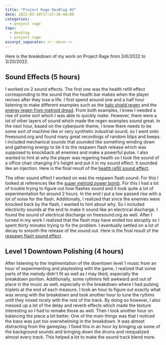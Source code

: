 ```yaml
---
title: "Project Rage DevBlog #2"
date: 2022-03-20T17:57:30-04:00
categories:
  - project rage
tags:
  - devblog
  - project rage
excerpt_separator: <!--more-->
---
```


Here is the breakdown of my work on Project Rage from 3/6/2022 to 3/20/2022.

## Sound Effects (5 hours)

I worked on 2 sound effects. The first one was the health refill effect corresponding to the sound that the health bar makes when the player revives after they lose a life. I first spend around one and a half hour listening to make different examples such as the [halo shield regen](https://www.youtube.com/watch?v=mTt2Rjpzpfc) and the [energy regen from metroid dread](https://youtu.be/7_YC7IW1zCU?t=2033). From both examples, I knew I needed a rise of some sort which I was able to quickly make. However, there were a lot of other layers of sound which made the regen examples sound great. In the next hour, based on the cyberpunk theme, I knew there needs to be some sort of machine like or very synthetic industrial sound, so I went onto freesound.org and found many great recordings of random blips and beeps. I included mechanical sounds that sounded like something winding down and gathering energy to tie it to the respawn flash release which was supposed to knockback all enemies and make a powerful pulse. I also wanted to hint at why the player was regening health so I took the sound of a office chair changing it's height and put it in my sound effect. It sounded like an injection. Here is the final result of the [health refill sound effect](https://studio.eecs.umich.edu/jira/secure/attachment/12084/HealthRefill.wav).

The other sound effect I worked on was the respawn flash sound. For this I looked at references like the [super metroid power bomb](https://www.youtube.com/watch?t=382&v=8gtgUrUR57E&feature=youtu.be). For this I had a lot of trouble trying to figure out how flashes sound and it took quite a lot of experimentation for around 2 hours. In the end I put a low passed rise with a lot of noise for the flash. Additionally, I realized that since the enemies were knocked back by the flash, I wanted to hint about why. So I included electricity sounds at the end to make it sound like an electrical discharge. I found the sound of electrical discharge on freesound.org as well. After I turned in my work I realized that the flash may have ended too abruptly so I spent thirty minutes trying to fix the problem. I eventually settled on a lot of decay to smooth the release of the sound out. Here is the final result of the [respawn flash sound effect](https://studio.eecs.umich.edu/jira/secure/attachment/12096/Respawn.wav).

## Level 1 Downtown Polishing (4 hours)

After listening to the implmentation of the downtown level 1 music from an hour of experimenting and playtesting with the game, I realized that some parts of the melody didn't fit as well as I may liked, especially the breakdown portion. Additionally, some rythmns felt awkward and out of place in the music as well, especially in the breakdown where I had pulsing triplets at the end of each measure. I took an hour to figure out exactly what was wrong with the breakdown and took another hour to tune the rythms until they mixed nicely with the rest of the track. By doing so however, I also messed up a lot of the delay and reverb effects which made the texture interesting so I had to remake those as well. Then I took another hour on balancing the piece a bit better. One of the main things was that I noticed the bass was just too overwhelming in the breakdown. It was almost distracting from the gameplay. I fixed this in an hour by bringing up some of the background sounds and bringing down the drums and reequalized almost every track. This helped a lot to make the sound track blend more.
